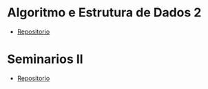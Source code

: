# Algoritmo e Estrutura de Dados 2

- [Repositorio](https://github.com/GustavoLR548/AEDII-GLR)

# Seminarios II

- [Repositorio](https://github.com/GustavoLR548/SeminariosII-GLR)
